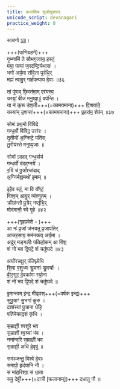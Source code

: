 ```yaml
---
title: वध्वाशिषः सूर्यासूक्तात्
unicode_script: devanagari
practice_weight: 0
---
```


सायणो [ऽत्र](https://sa.wikisource.org/wiki/%E0%A4%8B%E0%A4%97%E0%A5%8D%E0%A4%B5%E0%A5%87%E0%A4%A6%E0%A4%83_%E0%A4%B8%E0%A5%82%E0%A4%95%E0%A5%8D%E0%A4%A4%E0%A4%82_%E0%A5%A7%E0%A5%A6.%E0%A5%AE%E0%A5%AB)।

+++(पाणिग्रहणे)+++  
गृ॒भ्णामि॑ ते सौभग॒त्वाय॒ हस्तं॒  
मया॒ पत्या॑ ज॒रद॑ष्टि॒र्यथासः॑ ।  
भगो॑ अर्य॒मा स॑वि॒ता पुरं॑धि॒र्  
मह्यं॑ त्वादु॒र् गार्ह॑पत्याय दे॒वाः ॥३६

तां पू॑षञ् छि॒वत॑मा॒म् एर॑यस्व॒  
यस्यां॒ बीजं॑ मनु॒ष्या॒३॒॑ वप॑न्ति ।  
या न॑ ऊ॒रू उ॑श॒ती+++(=कामयमाना)+++ वि॒श्रया॑ते॒  
यस्या॑म् उ॒शन्तः॑+++(=कामयमाना)+++ प्र॒हरा॑म॒ शेप॑म् ॥३७

<div class="js_include" url="../../../agni/Rk/tubhyam_agre_paryavahan.md"  newLevelForH1="2" includeTitle="true"> </div>  

सोमः॑ प्रथ॒मो वि॑विदे  
गन्ध॒र्वो वि॑विद॒ उत्त॑रः ।  
तृ॒तीयो॑ अ॒ग्निष्टे॒ पति॑स्  
तु॒रीय॑स्ते मनुष्य॒जाः ॥

सोमो॑ ऽददद् गन्ध॒र्वाय॑  
गन्ध॒र्वो द॑दद॒ग्नये॑ ।  
र॒यिं च॑ पु॒त्राँश्चा॑दाद्  
अ॒ग्निर्मह्य॒मथो॑ इ॒माम् ॥

इ॒हैव स्तं॒, मा वि यौ॑ष्टं॒  
विश्व॒म् आयु॒र् व्य॑श्नुतम् ।  
क्रीळ॑न्तौ पु॒त्रैर् नप्तृ॑भि॒र्  
मोद॑मानौ॒ स्वे गृ॒हे ॥४२

+++(गृहप्रवेशे - )+++  
आ नः॑ प्र॒जां ज॑नयतु प्र॒जाप॑तिर्  
आजर॒साय॒ सम॑नक्त्व् अर्य॒मा ।  
अदु॑र् मङ्गलीः पतिलो॒कम् आ वि॑श॒  
शं नो॑ भव द्वि॒पदे॒ शं चतु॑ष्पदे ॥४३

अघो॑रचक्षु॒र् प॑तिघ्न्येधि  
शि॒वा प॒शुभ्यः॑ सु॒मनाः॑ सु॒वर्चाः॑ ।  
वी॒र॒सूर् दे॒वका॑मा स्यो॒ना  
शं नो॑ भव द्वि॒पदे॒ शं चतु॑ष्पदे ॥

इ॒मान्त्वम् इ॑न्द्र मीढ्वस्+++(=वर्षक इन्द्र)+++  
सुपु॒त्राꣳ सु॒भगां॑ कुरु ।  
दशा॑स्यां पु॒त्राना धे॑हि॒  
पति॑मेकाद॒शं कृ॑धि । 

स॒म्राज्ञी॒ श्वशु॑रे भव  
स॒म्राज्ञी॑ श्व॒श्र्वां भ॑व ।  
नना॑न्दरि स॒म्राज्ञी॑ भव  
स॒म्राज्ञी॒ अधि॑ दे॒वृषु॑ ॥

सम॑ञ्जन्तु॒ विश्वे॑ दे॒वाः  
समापो॒ हृद॑यानि नौ ।  
सं मा॑त॒रिश्वा॒ सं धा॒ता  
समु॒ देष्ट्री॑+++(=दात्री [फलानाम्])+++ दधातु नौ ॥